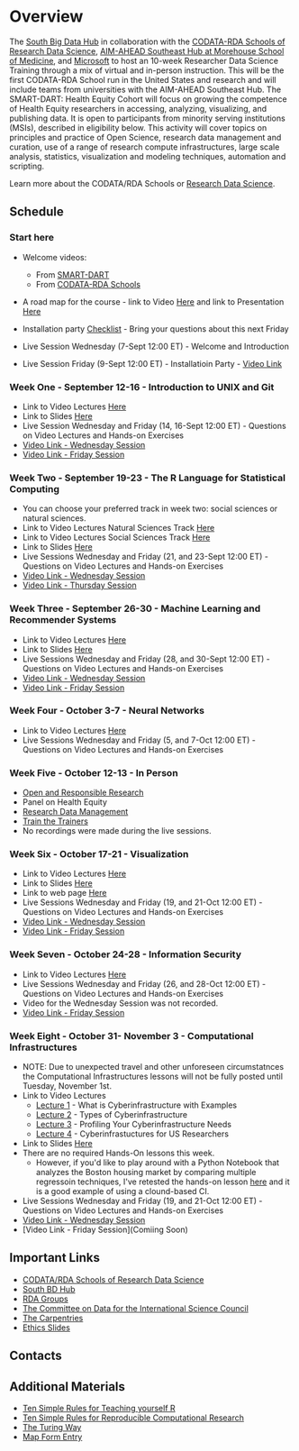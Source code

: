 # Overview

The [South Big Data Hub](https://southbigdatahub.org/) in collaboration with the [CODATA-RDA Schools of Research Data Science](https://www.datascienceschools.org/), [AIM-AHEAD Southeast Hub at Morehouse School of Medicine](https://aim-ahead.net/), and [Microsoft](https://www.microsoft.com/en-us/education?icid=CNavMSCOML0_Studentsandeducation) to host an 10-week Researcher Data Science Training through a mix of virtual and in-person instruction. This will be the first CODATA-RDA School run in the United States and research and will include teams from universities with the AIM-AHEAD Southeast Hub. The SMART-DART: Health Equity Cohort will focus on growing the competence of Health Equity researchers in accessing, analyzing, visualizing, and publishing data. It is open to participants from minority serving institutions (MSIs), described in eligibility below. This activity will cover topics on principles and practice of Open Science, research data management and curation, use of a range of research compute infrastructures, large scale analysis, statistics, visualization and modeling techniques, automation and scripting.

Learn more about the CODATA/RDA Schools or [Research Data Science](https://www.datascienceschools.org/). 

## Schedule

### Start here
   * Welcome videos:
   
       - From [SMART-DART](https://youtu.be/klMTfLyhUqM)
       - From [CODATA-RDA Schools](https://vimeo.com/743584505)
   * A road map for the course 
            - link to Video [Here](https://vimeo.com/744027623) and link to Presentation [Here](https://malfaro2.github.io/Atlanta2022/AuthorCarpentry.html#/title-slide) 
   * Installation party [Checklist](checklist.md) - Bring your questions about this next Friday
   * Live Session Wednesday (7-Sept 12:00 ET) - Welcome and Introduction
   * Live Session Friday (9-Sept 12:00 ET) - Installatioin Party - [Video Link](https://drive.google.com/file/d/1livzliF0Pua6z8K0WJTXUav1i46ADtB_/view?usp=sharing)
### Week One - September 12-16 - Introduction to UNIX and Git 
   * Link to Video Lectures [Here](week1.md)
   * Link to Slides [Here](presentations_week1)
   * Live Session Wednesday and Friday (14, 16-Sept 12:00 ET) - Questions on Video Lectures and Hands-on Exercises
   * [Video Link - Wednesday Session](https://drive.google.com/file/d/1hKqt3u7N-lNpFst-vkVLsNkQjpWVesWI/view?usp=sharing)
   * [Video Link - Friday Session](https://drive.google.com/file/d/1sit4DF5E4XUcTqVzZQEiBofcVO4k7sxR/view?usp=sharing)
### Week Two - September 19-23 - The R Language for Statistical Computing
   * You can choose your preferred track in week two: social sciences or natural sciences.
   * Link to Video Lectures Natural Sciences Track [Here](week2_NS.md)
   * Link to Video Lectures Social Sciences Track [Here](week2_SS.md)
   * Link to Slides [Here](presentations_week2)
   * Live Sessions Wednesday and Friday (21, and 23-Sept 12:00 ET) - Questions on Video Lectures and Hands-on Exercises
   * [Video Link - Wednesday Session](https://drive.google.com/file/d/1vohO8cg6MXTvKFO_CGRavKet2pDIY43N/view?usp=sharing)
   * [Video Link - Thursday Session](https://drive.google.com/file/d/1k0v84p8O8_QXmY3rbDm62L6em6CSJHZZ/view?usp=sharing)
### Week Three - September 26-30 - Machine Learning and Recommender Systems
   * Link to Video Lectures [Here](week3.md)
   * Link to Slides [Here](presentations_week3)
   * Live Sessions Wednesday and Friday (28, and 30-Sept 12:00 ET) - Questions on Video Lectures and Hands-on Exercises
   * [Video Link - Wednesday Session](https://drive.google.com/file/d/1dUs4l90G_jdF3iTPl1s0m-xmJ68lpQjr/view?usp=sharing)
   * [Video Link - Friday Session](https://drive.google.com/file/d/1j_xNO3KfTuxon6GcYDLXiVN5BLxcYAqB/view?usp=sharing)
### Week Four - October 3-7 - Neural Networks
   * Link to Video Lectures [Here](week4.md)
   * Live Sessions Wednesday and Friday (5, and 7-Oct 12:00 ET) - Questions on Video Lectures and Hands-on Exercises
### Week Five - October 12-13 - In Person
   * [Open and Responsible Research](presentations_in-person/Ethics_Atlanta2022.pdf)
   * Panel on Health Equity
   * [Research Data Management](presentations_in-person/RDM_Diggs-SC_2022-10-12.SoRDS-Atlanta.pdf)
   * [Train the Trainers](presentations_in-person/Train_the_Trainer_Atlanta.pdf)
   * No recordings were made during the live sessions.
### Week Six - October 17-21 - Visualization
   * Link to Video Lectures [Here](week6.md)
   * Link to Slides [Here](presentations_week7)
   * Link to web page [Here](https://htmlpreview.github.io/?https://github.com/CODATA-RDA-DataScienceSchools/Materials/blob/master/docs/DataAtlanta2022/presentations_week7/DataVizpracticalGuideP.html)
   * Live Sessions Wednesday and Friday (19, and 21-Oct 12:00 ET) - Questions on Video Lectures and Hands-on Exercises
   * [Video Link - Wednesday Session](https://iu.mediaspace.kaltura.com/media/t/1_wuu4hmf1)
   * [Video Link - Friday Session](https://iu.mediaspace.kaltura.com/media/t/1_4zoket4g)
### Week Seven - October 24-28 - Information Security
   * Link to Video Lectures [Here](week7.md)
   * Live Sessions Wednesday and Friday (26, and 28-Oct 12:00 ET) - Questions on Video Lectures and Hands-on Exercises
   * Video for the Wednesday Session was not recorded. 
   * [Video Link - Friday Session](https://iu.mediaspace.kaltura.com/media/t/1_7lsx7q3w)
### Week Eight - October 31- November 3 - Computational Infrastructures
   * NOTE: Due to unexpected travel and other unforeseen circumstatnces the Computational Infrastructures lessons will not be fully posted until Tuesday, November 1st. 
   * Link to Video Lectures
      * [Lecture 1](https://iu.mediaspace.kaltura.com/media/t/1_2ubckhgo) - What is Cyberinfrastructure with Examples
      * [Lecture 2](https://iu.mediaspace.kaltura.com/media/t/1_j6lx5stm) - Types of Cyberinfrastructure
      * [Lecture 3](https://iu.mediaspace.kaltura.com/media/t/1_q7o7qhsh) - Profiling Your Cyberinfrastructure Needs
      * [Lecture 4](https://iu.mediaspace.kaltura.com/media/t/1_6cxqm2z9) - Cyberinfrastuctures for US Researchers
   * Link to Slides [Here](https://docs.google.com/presentation/d/1uYgYjT8yKhNLk9IPaMpD6YanRjwy5cIQsQa52RIEJdM/edit?usp=sharing)
   * There are no required Hands-On lessons this week. 
      * However, if you'd like to play around with a Python Notebook that analyzes the Boston housing market by comparing multiple regressoin techniques, I've retested the hands-on lesson [here](https://github.com/CODATA-RDA-DataScienceSchools/Materials/blob/master/docs/SouthAfrica2021/Colab_Regression_Spark.ipynb) and it is a good example of using a clound-based CI. 
   * Live Sessions Wednesday and Friday (19, and 21-Oct 12:00 ET) - Questions on Video Lectures and Hands-on Exercises
   * [Video Link - Wednesday Session](https://iu.mediaspace.kaltura.com/media/t/1_zrfxh0be)
   * [Video Link - Friday Session](Comiing Soon)

## Important Links

* [CODATA/RDA Schools of Research Data Science](https://www.datascienceschools.org/)
* [South BD Hub](https://southbigdatahub.org)
* [RDA Groups](https://www.rd-alliance.org/groups)
* [The Committee on Data for the International Science Council](https://www.codata.org)
* [The Carpentries](https://carpentries.org/)
* [Ethics Slides](https://docs.google.com/presentation/d/1Hi2wSfae9iNedbIwzV2K0UoKxoWWeVb_/edit?usp=sharing&ouid=110678776512411560114&rtpof=true&sd=true)

## Contacts 

## Additional Materials

* [Ten Simple Rules for Teaching yourself R](https://journals.plos.org/ploscompbiol/article?id=10.1371/journal.pcbi.1010372)
* [Ten Simple Rules for Reproducible Computational Research](https://journals.plos.org/ploscompbiol/article?id=10.1371/journal.pcbi.1003285)
* [The Turing Way](https://the-turing-way.netlify.app/welcome)
* [Map Form Entry](https://docs.google.com/forms/d/19V46loM5kSaS2w2GONPcixNhmrDrRQ8weI7O552jiHY/edit)

